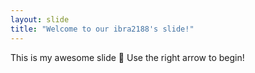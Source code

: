 ```yaml
---
layout: slide
title: "Welcome to our ibra2188's slide!"
---
```

This is my awesome slide :tada:
Use the right arrow to begin!
